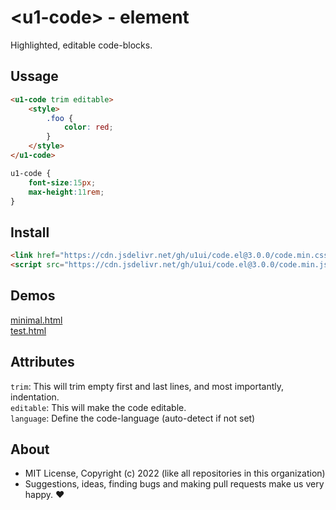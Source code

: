 # &lt;u1-code&gt; - element
Highlighted, editable code-blocks.

## Ussage

```html
<u1-code trim editable>
    <style>
        .foo {
            color: red;
        }
    </style>
</u1-code>
```

```css
u1-code {
    font-size:15px;
    max-height:11rem;
}
```

## Install

```html
<link href="https://cdn.jsdelivr.net/gh/u1ui/code.el@3.0.0/code.min.css" rel=stylesheet>
<script src="https://cdn.jsdelivr.net/gh/u1ui/code.el@3.0.0/code.min.js" type=module>
```

## Demos

[minimal.html](http://gcdn.li/u1ui/code.el@main/tests/minimal.html)  
[test.html](http://gcdn.li/u1ui/code.el@main/tests/test.html)  

## Attributes

`trim`: This will trim empty first and last lines, and most importantly, indentation.  
`editable`: This will make the code editable.  
`language`: Define the code-language (auto-detect if not set)

## About

- MIT License, Copyright (c) 2022 <u1> (like all repositories in this organization) <br>
- Suggestions, ideas, finding bugs and making pull requests make us very happy. ♥

